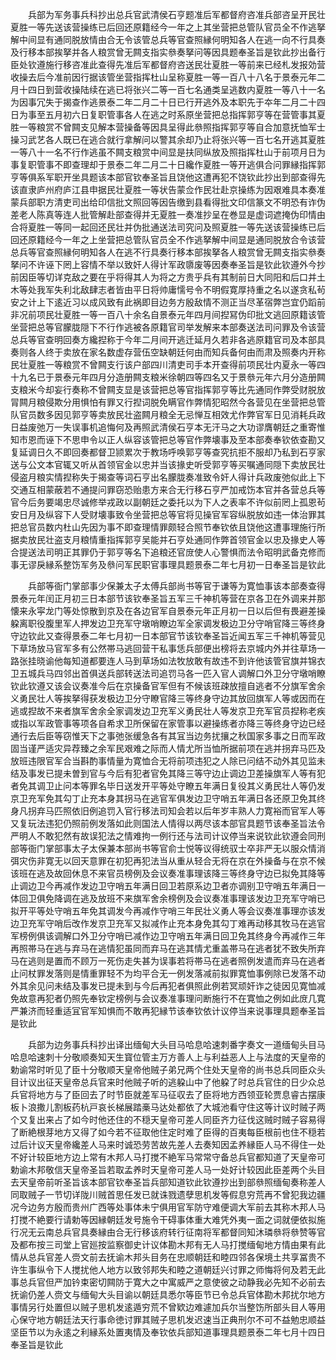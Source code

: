 <!-- { "loadSidebar": true } -->
　　兵部为军务事兵科抄出总兵官武清侯石亨题准后军都督府咨准兵部咨呈开民壮夏胜一等先送该营操练已后回还原籍经今一年之上其坐营把总管队官员全不作逃拏解中间显有通同脱放情由合无令该管总兵等官查照縁何明知各人在逃一向不行具奏及行移本部挨拏并各人粮赏曾无闗支指实叅奏拏问等因具题奉圣旨是钦此抄出备行臣处钦遵施行移咨准此查得先准后军都督府咨送民壮夏胜一等前来已经札发报効营收操去后今准前因行据该管坐营指挥杜山呈称夏胜一等一百八十八名于景泰元年二月十四日到营收操陆续在逃已将张兴二等一百七名通类呈逃数内夏胜一等八十一名为因事冗失于揭查作逃景泰二年二月二十日已行开逃外及本职先于夲年二月二十四日为事至五月初六日复职管事各人在逃之时系原坐营把总指挥郭亨等在营管事其夏胜一等粮赏不曾闗支见解本营操备等因具呈得此叅照指挥郭亨等自合加意抚恤军士操习武艺各人既已在逃合就行拿解问以警其余却乃止将张兴等一百七名开逃其夏胜一等八十一名不行作逃虽不闗支粮赏中间显是扶同纵放及照指挥杜山于前项月日为事复职管事不即查理却于景泰二年二月二十日纔作夏胜一等开逃俱合问罪縁指挥郭亨等俱系军职开坐具题该本部官钦奉圣旨且饶他这遭再犯不饶钦此抄出到部查得先该直隶庐州府庐江县申据民壮夏胜一等状告蒙佥作民壮赴京操练为因艰难具本奏准蒙兵部职方清吏司出给印信批文照回等因告缴到县看得批文印信篆文不明恐有诈伪差老人陈真等连人批管解赴部查得并无夏胜一奏准抄呈在巻显是虚词遮掩伪印情由合将夏胜一等同一起回还民壮并伪批通送法司究问及照夏胜一等先送该营操练已后回还原籍经今一年之上坐营把总管队官员全不作逃拏解中间显是通同脱放合令该营总兵等官查照縁何明知各人在逃不行具奏行移本部挨拏各人粮赏曾无闗支指实叅奏拏问不许诬下罔上容情不举以致奸人得计军政隳废等因奏奉圣旨是钦此钦遵外今抄前因臣等切详克敌之要在乎将得其人为将之方贵乎兵有其制前日大同阳和后口并土木等处我军失利北敌肆志者皆由平日将帅庸懦号令不明假寛厚持重之名以遂贪私茍安之计上下逺近习以成风致有此祸即目边务方殷敌情不测正当尽革宿弊岂宜仍蹈前非况前项民壮夏胜一等一百八十余名自景泰元年四月间揑冩伪印批文逃回原籍该管坐营把总等官朦胧隠下不行作逃被各原籍官司举发解来本部奏送法司问罪及令该营总兵等官查明回奏方纔揑称于今年二月间开逃迁延月久若非各逃原籍官司及本部具奏则各人终于卖放在家名数虚存营伍空缺朝廷何由而知兵备何由而肃及照奏内开称民壮夏胜一等粮赏不曾闗支行该户部四川清吏司手本开查得前项民壮内夏永一等四十九名已于景泰元年四月分造册闗支粮米徐朝四等四名又于景叅元年六月分造册闗支粮米今却妄行奏称不曾闗支显是该营把总等官指挥郭亨等比先通同作弊受财脱放冐闗月粮侵欺分用惧怕有罪又行揑词脱免瞒官作弊情犯昭然今各营见在坐营把总管队官员数多因见郭亨等卖放民壮盗闗月粮全无忌惮互相效尤作弊官军日见消耗兵政日益废弛万一失误事机追悔何及再照武清侯石亨本无汗马之大功谬膺朝廷之重寄惟知市恩而诬下不思申令以正人纵容该管把总等官作弊壊事及至本部奏奉钦依查勘又复延调日久不即回奏都督卫颕累次于教场呼唤郭亨等查究抗拒不服却乃私到石亨家送与公文本官辄又听从首领官金以忠并当该掾史听受郭亨等买嘱通同隠下卖放民壮侵盗月粮实情揑称失于揭查等词石亨出名朦胧奏准致令奸人得计兵政废弛似此上下交通互相蒙蔽若不通提问罪窃恐贻患方来合无行移石亨严加戒饬本官并各营总兵等官今后务要竭忠尽诚修举戎政以副朝廷之委托以为下人之表率不许似前罔上孤恩茍安日月及纵容下人受财壊事致令坐营把总等官将见操官军容纵脱放如违一体治罪其把总官员数内杜山先因为事不即查理情罪颇轻合照节奉钦依且饶他这遭事理施行所据卖放民壮盗支月粮情重指挥郭亨吴能并石亨处通同作弊首领官金以忠及掾史人等合提送法司明正其罪仍于郭亨等名下追粮还官庻使人心警惧而法令昭明武备克修而事无谬戾縁系整饬军务及叅问军民职官事理具题景泰二年七月初一日奉圣旨是钦此

　　兵部等衙门掌部事少保兼太子太傅兵部尚书等官于谦等为寛恤事该本部奏查得景泰元年闰正月初三日本部节该钦奉圣旨五军三千神机等营在京各卫在外调来并那懐来永寜龙门等处惊散到京及在各边官军自景泰元年正月初一日以后但有畏避差操躱离职役腹里军人押发边卫充军守墩哨瞭边军全家调发极边卫分守哨官降三等终身守边钦此又查得景泰二年七月初一日本部官节该钦奉圣旨近闻五军三千神机等营见下草场放马官军多有公然帯马逃回营干私事恁兵部便出榜将去京城内外并往草场一路张挂晓谕他每知道都要连人马到草场如法牧放敢有故违不到许他该管官旗并锦衣卫五城兵马四邻出首俱送兵部转送法司追罚马各一匹入官人调解口外卫分守墩哨瞭钦此钦遵又该会议奏准今后在京操备官军但有不候该班疎放擅自逃者不分旗军舍余义勇民壮人等挨拏得获发极边卫分守瞭官降三等终身守边其放回旗军人等或因而在逃或揑故不来者旗军舍余全家调发边卫充军义勇民壮人等发京卫充军官员揑称老疾或指以军政管事等项各自希求卫所保留在家管事以避操练者亦降三等终身守边已经通行去后臣等窃惟天下之事弛张缓急各有其冝当边务扰攘之秋国家多事之日而军政固当谨严适灾异荐臻之余军民艰难之际而人情尤所当恤所据前项在逃并拐弃马匹及放班违限官军合当斟酌事情量为寛恤合无将前项违犯之人除已问结不动外其见监未结及事发已提未曽到官与今后有犯者官免其降三等守边止调边卫差操旗军人等有犯者免其调卫止问本等罪名毕日送发开平等处守瞭五年满日复役其义勇民壮人等仍发京卫充军免其勾丁止充本身其拐马在逃官军俱发边卫守哨五年满日各还原卫免其终身凡拐弃马匹照依旧例追罚入官行移法司知会若以后年岁丰熟人力寛裕而官军人等又复玩法违犯仍照前例发落如此则国法人情得以两尽该本部官具题节该奉圣旨法令严明人不敢犯然有故误犯法之情难拘一例行还与法司计议停当来说钦此钦遵会同刑部等衙门掌部事太子太保兼本部尚书等官俞士悦等议得统驭士卒非严无以服众情消弭灾伤非寛无以回天意罪在初犯再犯法当从重从轻合无将在京在外操备与在京不候该班在逃及故回休息不来官员榜例及会议奏准事理该降三等终身守边已拟免其降等止调边卫今再减作发边卫守哨五年满日回卫若原系边卫者亦调别卫守哨五年满日一体回卫俱免降调在逃及放班不来旗军舍余榜例及会议奏准事理该发边卫充军守哨已拟开平等处守哨五年免其调发今再减作守哨三年民壮义勇人等会议奏准事理亦该发边卫充军守哨后改作发京卫充军又拟减作止充本身免其勾丁难再动移其牧马在逃官军榜例俱该调解口外卫分守哨已减作边卫守哨五年满日回卫免其终身今再减作三年再照帯马在逃与弃马在逃情犯虽同而弃马在逃其情尤重盖帯马在逃者犹不致失所弃马在逃则是置而不顾万一死伤走失甚为误事若将帯马在逃者照例发遣而弃马在逃者止问杖罪发落则是情重罪轻不为均平合无一例发落减前拟罪寛恤事例除已发落不动外其余见问未结及事发已提未到与今后再犯者俱照此例若冥顽奸诈之徒因见寛恤减免故意再犯者仍照先奉钦定榜例与会议奏准事理问断施行不在寛恤之例如此庻几寛严兼济而轻重适冝官军知惧而不敢再犯縁节该奉钦依计议停当来说事理具题奉圣旨是钦此

　　兵部为边务事兵科抄出译出缅甸大头目马哈息哈速刺番字奏文一道缅甸头目马哈息哈速刺十分敬顺奏知天生寳位管主万方善人上与利益恶人上与法度的天皇帝的勅谕常时听见了臣十分敬顺天皇帝他贼子弟兄两个住处天皇帝的尚书总兵同臣众头目计议出征天皇帝总兵官来时他贼子听的逃躱山中了他躱了时总兵官住的日少众总兵官将地方与了臣回去了时节臣就差军马征収去了臣将地方西领亚轮贾息睿古摆康板卜浪撒儿割板药杭戸哀长梯展踏槀马达处都依了大城池看守住这等计议时贼子两个又复出来占了如今时他还住的不穏天皇帝可差人同臣齐力征伐这贼时贼子容易得了断絶根芽地方又得了如今若不征取他住定时难了臣得的百夷每臣根前也住不穏若过后计议天皇帝纔差人马来时诚恐劳苦故先差人去奏知因孟养縁臣人马不得住一处不好计较臣地方边上常有木邦人马打搅不絶军马常常守备总兵官都知道了天皇帝可勅谕木邦敬信天皇帝圣旨若取孟养时天皇帝可差人马一处好计较因此臣差两个头目去天皇帝前听圣旨该本部官钦奉圣旨兵部知道钦此钦遵抄出到部叅照缅甸奏称差人同取贼子一节切详陇川贼首思任发已就诛戮遗孽思机发等假息穷荒再不曾犯我边疆况今边务方殷而贵州广西等处事体未宁俱用官军防守难便调大军前去其称木邦人马打搅不絶要行请勅等因縁朝廷发号施令干碍事体重大难凭外夷一面之词就便依拟施行况无云南总兵官具奏縁由合无行移该府转行征南将军都督同知沐璘叅将叅赞等官及都布按三司堂上官廵按监察御史计议体勘木邦有无人马打搅缅甸地方情由果有此情从总兵官差人赍文前去抚谕木邦头目务在忠顺朝廷和睦四邻各保境土共享冨贵不许生事纵令下人搅扰他人地方以致邻邦失和睦之道朝廷兴讨罪之师悔将何及若无此事总兵官但严加钤束密切闗防于寛大之中寓威严之意使彼之动静我必先知不必前去抚谕仍差人赍文与缅甸大头目谕以朝廷具悉尔等臣节已令总兵官体勘木邦扰尔地方事情另行处置但以贼子思机发逺遁穷荒不曾欵边难遽加兵尔当整饬所部头目人等用心保守地方朝廷法天行事命徳讨罪其贼子思机发迟速当正典刑尔不可不益勉忠顺益坚臣节以为永逺之利縁系处置夷情及奉钦依兵部知道事理具题景泰二年七月十四日奉圣旨是钦此

